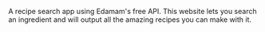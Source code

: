 A recipe search app using Edamam's free API. This website lets you search an ingredient and will output all the amazing recipes you can make with it.


